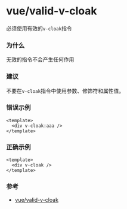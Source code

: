 # vue/valid-v-cloak

必须使用有效的`v-cloak`指令

### 为什么

无效的指令不会产生任何作用

### 建议

不要在`v-cloak`指令中使用参数、修饰符和属性值。

### 错误示例

```vue
<template>
  <div v-cloak:aaa />
</template>
```

### 正确示例

```vue
<template>
  <div v-cloak />
</template>
```

### 参考

- [vue/valid-v-cloak](https://eslint.vuejs.org/rules/valid-v-cloak.html)
